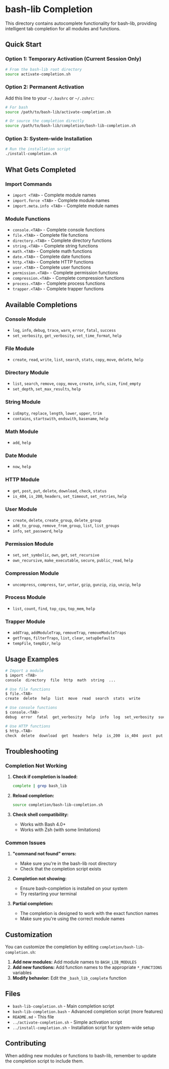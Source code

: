 # bash-lib Completion

This directory contains autocomplete functionality for bash-lib, providing intelligent tab completion for all modules and functions.

## Quick Start

### Option 1: Temporary Activation (Current Session Only)

```bash
# From the bash-lib root directory
source activate-completion.sh
```

### Option 2: Permanent Activation

Add this line to your `~/.bashrc` or `~/.zshrc`:

```bash
# For bash
source /path/to/bash-lib/activate-completion.sh

# Or source the completion directly
source /path/to/bash-lib/completion/bash-lib-completion.sh
```

### Option 3: System-wide Installation

```bash
# Run the installation script
./install-completion.sh
```

## What Gets Completed

### Import Commands
- `import <TAB>` - Complete module names
- `import.force <TAB>` - Complete module names
- `import.meta.info <TAB>` - Complete module names

### Module Functions
- `console.<TAB>` - Complete console functions
- `file.<TAB>` - Complete file functions
- `directory.<TAB>` - Complete directory functions
- `string.<TAB>` - Complete string functions
- `math.<TAB>` - Complete math functions
- `date.<TAB>` - Complete date functions
- `http.<TAB>` - Complete HTTP functions
- `user.<TAB>` - Complete user functions
- `permission.<TAB>` - Complete permission functions
- `compression.<TAB>` - Complete compression functions
- `process.<TAB>` - Complete process functions
- `trapper.<TAB>` - Complete trapper functions

## Available Completions

### Console Module
- `log`, `info`, `debug`, `trace`, `warn`, `error`, `fatal`, `success`
- `set_verbosity`, `get_verbosity`, `set_time_format`, `help`

### File Module
- `create`, `read`, `write`, `list`, `search`, `stats`, `copy`, `move`, `delete`, `help`

### Directory Module
- `list`, `search`, `remove`, `copy`, `move`, `create`, `info`, `size`, `find_empty`
- `set_depth`, `set_max_results`, `help`

### String Module
- `isEmpty`, `replace`, `length`, `lower`, `upper`, `trim`
- `contains`, `startswith`, `endswith`, `basename`, `help`

### Math Module
- `add`, `help`

### Date Module
- `now`, `help`

### HTTP Module
- `get`, `post`, `put`, `delete`, `download`, `check`, `status`
- `is_404`, `is_200`, `headers`, `set_timeout`, `set_retries`, `help`

### User Module
- `create`, `delete`, `create_group`, `delete_group`
- `add_to_group`, `remove_from_group`, `list`, `list_groups`
- `info`, `set_password`, `help`

### Permission Module
- `set`, `set_symbolic`, `own`, `get`, `set_recursive`
- `own_recursive`, `make_executable`, `secure`, `public_read`, `help`

### Compression Module
- `uncompress`, `compress`, `tar`, `untar`, `gzip`, `gunzip`, `zip`, `unzip`, `help`

### Process Module
- `list`, `count`, `find`, `top_cpu`, `top_mem`, `help`

### Trapper Module
- `addTrap`, `addModuleTrap`, `removeTrap`, `removeModuleTraps`
- `getTraps`, `filterTraps`, `list`, `clear`, `setupDefaults`
- `tempFile`, `tempDir`, `help`

## Usage Examples

```bash
# Import a module
$ import <TAB>
console  directory  file  http  math  string  ...

# Use file functions
$ file.<TAB>
create  delete  help  list  move  read  search  stats  write

# Use console functions
$ console.<TAB>
debug  error  fatal  get_verbosity  help  info  log  set_verbosity  success  trace  warn

# Use HTTP functions
$ http.<TAB>
check  delete  download  get  headers  help  is_200  is_404  post  put  set_retries  set_timeout  status
```

## Troubleshooting

### Completion Not Working

1. **Check if completion is loaded:**
   ```bash
   complete | grep bash_lib
   ```

2. **Reload completion:**
   ```bash
   source completion/bash-lib-completion.sh
   ```

3. **Check shell compatibility:**
   - Works with Bash 4.0+
   - Works with Zsh (with some limitations)

### Common Issues

1. **"command not found" errors:**
   - Make sure you're in the bash-lib root directory
   - Check that the completion script exists

2. **Completion not showing:**
   - Ensure bash-completion is installed on your system
   - Try restarting your terminal

3. **Partial completion:**
   - The completion is designed to work with the exact function names
   - Make sure you're using the correct module names

## Customization

You can customize the completion by editing `completion/bash-lib-completion.sh`:

1. **Add new modules:** Add module names to `BASH_LIB_MODULES`
2. **Add new functions:** Add function names to the appropriate `*_FUNCTIONS` variables
3. **Modify behavior:** Edit the `_bash_lib_complete` function

## Files

- `bash-lib-completion.sh` - Main completion script
- `bash-lib-completion.bash` - Advanced completion script (more features)
- `README.md` - This file
- `../activate-completion.sh` - Simple activation script
- `../install-completion.sh` - Installation script for system-wide setup

## Contributing

When adding new modules or functions to bash-lib, remember to update the completion script to include them. 